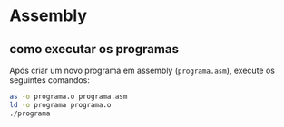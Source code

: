 # Assembly

## como executar os programas

Após criar um novo programa em assembly (`programa.asm`), execute os seguintes comandos:

```bash
as -o programa.o programa.asm
ld -o programa programa.o
./programa
```
